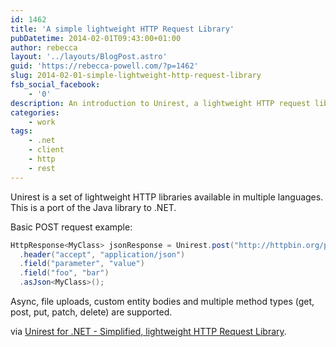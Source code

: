 ```yaml
---
id: 1462
title: 'A simple lightweight HTTP Request Library'
pubDatetime: 2014-02-01T09:43:00+01:00
author: rebecca
layout: '../layouts/BlogPost.astro'
guid: 'https://rebecca-powell.com/?p=1462'
slug: 2014-02-01-simple-lightweight-http-request-library
fsb_social_facebook:
    - '0'
description: An introduction to Unirest, a lightweight HTTP request library for .NET, including examples of basic POST requests and an overview of its features.
categories:
    - work
tags:
    - .net
    - client
    - http
    - rest
---
```


Unirest is a set of lightweight HTTP libraries available in multiple languages. This is a port of the Java library to .NET.

Basic POST request example:

```csharp
HttpResponse<MyClass> jsonResponse = Unirest.post("http://httpbin.org/post")
  .header("accept", "application/json")
  .field("parameter", "value")
  .field("foo", "bar")
  .asJson<MyClass>();
```

Async, file uploads, custom entity bodies and multiple method types (get, post, put, patch, delete) are supported.

via <a href="http://unirest.io/net.html">Unirest for .NET - Simplified, lightweight HTTP Request Library</a>.